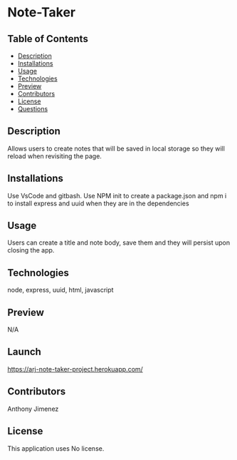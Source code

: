 # Note-Taker
  ## Table of Contents
  - [Description](#Description)
  - [Installations](#Installations)
  - [Usage](#Usage)
  - [Technologies](#Technologies)
  - [Preview](#Preview)
  - [Contributors](#Contributors)
  - [License](#License)
  - [Questions](#Questions)
  ## Description
  Allows users to create notes that will be saved in local storage so they will reload when revisiting the page.
  
  ## Installations
  Use VsCode and gitbash. Use NPM init to create a package.json and npm i to install express and uuid when they are in the dependencies

  ## Usage
  Users can create a title and note body, save them and they will persist upon closing the app.

  ## Technologies
  node, express, uuid, html, javascript

  ## Preview
  N/A

  ## Launch
  https://arj-note-taker-project.herokuapp.com/
  ## Contributors
  Anthony Jimenez

  ## License
  This application uses No license. 
  </br>
